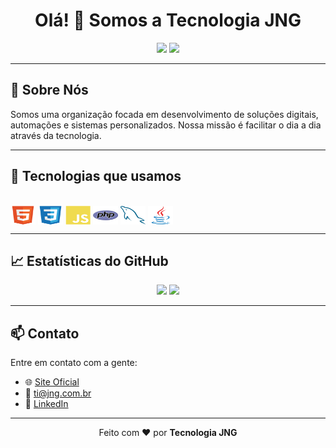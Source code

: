 <h1 align="center">Olá! 👋 Somos a Tecnologia JNG</h1>

<p align="center">
  <img src="https://img.shields.io/badge/Status-Em%20Desenvolvimento-yellow" />
  <img src="https://img.shields.io/github/followers/Tecnologia-JNG?label=Follow&style=social" />
</p>

---

## 🧠 Sobre Nós

Somos uma organização focada em desenvolvimento de soluções digitais, automações e sistemas personalizados. Nossa missão é facilitar o dia a dia através da tecnologia.

---

## 🚀 Tecnologias que usamos

<div style="display: inline_block"><br>
  <img align="center" alt="HTML" height="30" width="40" src="https://raw.githubusercontent.com/devicons/devicon/master/icons/html5/html5-original.svg">
  <img align="center" alt="CSS" height="30" width="40" src="https://raw.githubusercontent.com/devicons/devicon/master/icons/css3/css3-original.svg">
  <img align="center" alt="JavaScript" height="30" width="40" src="https://raw.githubusercontent.com/devicons/devicon/master/icons/javascript/javascript-plain.svg">
  <img align="center" alt="PHP" height="30" width="40" src="https://raw.githubusercontent.com/devicons/devicon/master/icons/php/php-original.svg">
  <img align="center" alt="MySQL" height="30" width="40" src="https://raw.githubusercontent.com/devicons/devicon/master/icons/mysql/mysql-original.svg">
  <img align="center" alt="Java" height="30" width="40" src="https://raw.githubusercontent.com/devicons/devicon/master/icons/java/java-original.svg">
</div>

---

## 📈 Estatísticas do GitHub

<p align="center">
  <img height="180em" src="https://github-readme-stats.vercel.app/api?username=Tecnologia-JNG&show_icons=true&theme=radical" />
  <img height="180em" src="https://github-readme-stats.vercel.app/api/top-langs/?username=Tecnologia-JNG&layout=compact&theme=radical" />
</p>

---

## 📫 Contato

Entre em contato com a gente:

- 🌐 [Site Oficial](https://www.tecnologiajng.com.br)
- 📧 ti@jng.com.br
- 📱 [LinkedIn](https://www.linkedin.com/company/tecnologiajng)

---

<p align="center">Feito com ❤️ por <strong>Tecnologia JNG</strong></p>
